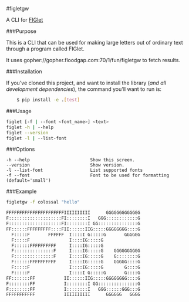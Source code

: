 #figletgw

A CLI for [FIGlet][figlet]

###Purpose

This is a CLI that can be used for making large letters out of ordinary text through a program called FIGlet.

It uses gopher://gopher.floodgap.com:70/1/fun/figletgw to fetch results.

###Installation

If you've cloned this project, and want to install the library (*and all
development dependencies*), the command you'll want to run is:
```sh
    $ pip install -e .[test]
```

###Usage
```sh
figlet [-f | --font <font_name>] <text>
figlet -h | --help
figlet --version
figlet -l | --list-font
```

###Options
```
-h --help                       Show this screen.
--version                       Show version.
-l --list-font                  List supported fonts
-f --font                       Font to be used for formatting (default='small')
```

###Example
```sh
figletgw -f colossal "hello"

FFFFFFFFFFFFFFFFFFFFFFIIIIIIIIII      GGGGGGGGGGGGG
F::::::::::::::::::::FI::::::::I   GGG::::::::::::G
F::::::::::::::::::::FI::::::::I GG:::::::::::::::G
FF::::::FFFFFFFFF::::FII::::::IIG:::::GGGGGGGG::::G
  F:::::F       FFFFFF  I::::I G:::::G       GGGGGG
  F:::::F               I::::IG:::::G              
  F::::::FFFFFFFFFF     I::::IG:::::G              
  F:::::::::::::::F     I::::IG:::::G    GGGGGGGGGG
  F:::::::::::::::F     I::::IG:::::G    G::::::::G
  F::::::FFFFFFFFFF     I::::IG:::::G    GGGGG::::G
  F:::::F               I::::IG:::::G        G::::G
  F:::::F               I::::I G:::::G       G::::G
FF:::::::FF           II::::::IIG:::::GGGGGGGG::::G
F::::::::FF           I::::::::I GG:::::::::::::::G
F::::::::FF           I::::::::I   GGG::::::GGG:::G
FFFFFFFFFFF           IIIIIIIIII      GGGGGG   GGGG
```

[figlet]: http://www.figlet.org/